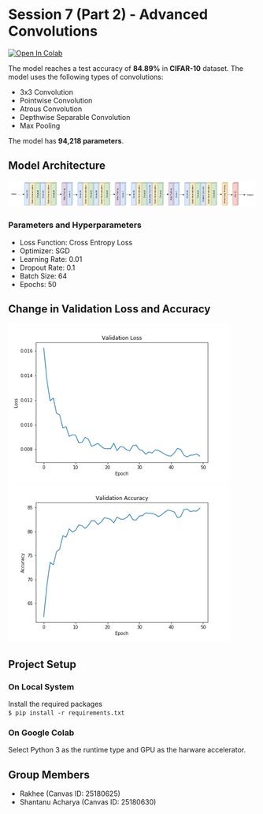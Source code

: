 # Session 7 (Part 2) - Advanced Convolutions

[![Open In Colab](https://colab.research.google.com/assets/colab-badge.svg)](https://colab.research.google.com/drive/14dRZ2Ie6UohIv0QnTGeUvC7OXHLv4YoH)

The model reaches a test accuracy of **84.89%** in **CIFAR-10** dataset. The model uses the following types of convolutions:

- 3x3 Convolution
- Pointwise Convolution
- Atrous Convolution
- Depthwise Separable Convolution
- Max Pooling

The model has **94,218 parameters**.

## Model Architecture

![architecture](images/architecture.png)

### Parameters and Hyperparameters

- Loss Function: Cross Entropy Loss
- Optimizer: SGD
- Learning Rate: 0.01
- Dropout Rate: 0.1
- Batch Size: 64
- Epochs: 50

## Change in Validation Loss and Accuracy

<img src="images/loss_change.png" width="450px">
<img src="images/accuracy_change.png" width="450px">

## Project Setup

### On Local System

Install the required packages  
 `$ pip install -r requirements.txt`

### On Google Colab

Select Python 3 as the runtime type and GPU as the harware accelerator.

## Group Members

- Rakhee (Canvas ID: 25180625)
- Shantanu Acharya (Canvas ID: 25180630)
